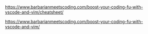 https://www.barbarianmeetscoding.com/boost-your-coding-fu-with-vscode-and-vim/cheatsheet/


https://www.barbarianmeetscoding.com/boost-your-coding-fu-with-vscode-and-vim/


